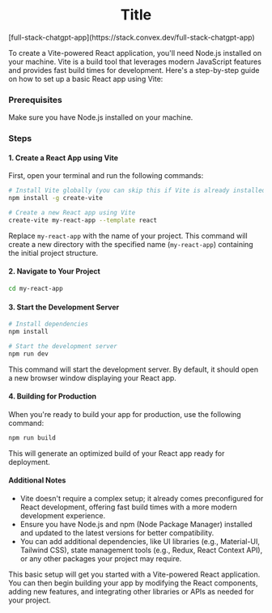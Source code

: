 


<h1 align="center">
Title
</h1>
[full-stack-chatgpt-app](https://stack.convex.dev/full-stack-chatgpt-app)

To create a Vite-powered React application, you'll need Node.js installed on your machine. Vite is a build tool that leverages modern JavaScript features and provides fast build times for development. Here's a step-by-step guide on how to set up a basic React app using Vite:

### Prerequisites

Make sure you have Node.js installed on your machine.

### Steps

#### 1. Create a React App using Vite

First, open your terminal and run the following commands:

```bash
# Install Vite globally (you can skip this if Vite is already installed)
npm install -g create-vite

# Create a new React app using Vite
create-vite my-react-app --template react
```

Replace `my-react-app` with the name of your project. This command will create a new directory with the specified name (`my-react-app`) containing the initial project structure.

#### 2. Navigate to Your Project

```bash
cd my-react-app
```

#### 3. Start the Development Server

```bash
# Install dependencies
npm install

# Start the development server
npm run dev
```

This command will start the development server. By default, it should open a new browser window displaying your React app.

#### 4. Building for Production

When you're ready to build your app for production, use the following command:

```bash
npm run build
```

This will generate an optimized build of your React app ready for deployment.

#### Additional Notes

- Vite doesn't require a complex setup; it already comes preconfigured for React development, offering fast build times with a more modern development experience.
- Ensure you have Node.js and npm (Node Package Manager) installed and updated to the latest versions for better compatibility.
- You can add additional dependencies, like UI libraries (e.g., Material-UI, Tailwind CSS), state management tools (e.g., Redux, React Context API), or any other packages your project may require.

This basic setup will get you started with a Vite-powered React application. You can then begin building your app by modifying the React components, adding new features, and integrating other libraries or APIs as needed for your project.
